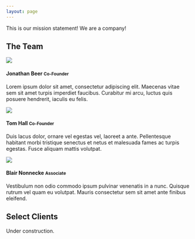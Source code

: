 ```yaml
---
layout: page
---
```

This is our mission statement! We are a company!

  <h2>The Team</h2>

  <div class="row">
    <div class="col-xs-12 col-lg-4">
      <img class="headshot" src="{{ site.baseurl }}/images/placeholder.png" />
      <h4 class="text-center">Jonathan Beer <small>Co-Founder</small></h4>
      <p>
        Lorem ipsum dolor sit amet, consectetur adipiscing elit. Maecenas vitae sem sit amet turpis imperdiet faucibus. Curabitur mi 
        arcu, luctus quis posuere hendrerit, iaculis eu felis.
      </p>
    </div>
    <div class="col-xs-12 col-lg-4">
      <img class="headshot" src="{{ site.baseurl }}/images/placeholder.png" />
      <h4 class="text-center">Tom Hall <small>Co-Founder</small></h4>
      <p>
        Duis lacus dolor, ornare vel egestas vel, laoreet a ante. Pellentesque habitant morbi tristique senectus et netus et malesuada 
        fames ac turpis egestas. Fusce aliquam mattis volutpat.
      </p>
    </div>
    <div class="col-xs-12 col-lg-4">
      <img class="headshot" src="{{ site.baseurl }}/images/placeholder.png" />
      <h4 class="text-center">Blair Nonnecke <small>Associate</small></h4>
      <p>
        Vestibulum non odio commodo ipsum pulvinar venenatis in a nunc. Quisque rutrum vel quam eu volutpat. Mauris consectetur sem sit 
        amet ante finibus eleifend.
      </p>
    </div>
  </div>


## Select Clients
Under construction.
